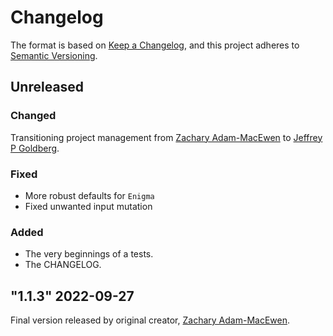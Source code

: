 # Changelog

The format is based on [Keep a Changelog](https://keepachangelog.com/en/1.0.0/),
and this project adheres to [Semantic Versioning](https://semver.org/spec/v2.0.0.html).

## Unreleased

### Changed

Transitioning project management from [Zachary Adam-MacEwen](https://github.com/ZAdamMac) to [Jeffrey P Goldberg](https://github.com/jpgoldberg).

### Fixed

- More robust defaults for `Enigma`
- Fixed unwanted input mutation

### Added

- The very beginnings of a tests.
- The CHANGELOG.

## "1.1.3" 2022-09-27

Final version released by original creator, [Zachary Adam-MacEwen](https://github.com/ZAdamMac).
